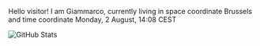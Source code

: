 Hello visitor! I am Giammarco, currently living in space coordinate Brussels and time coordinate Monday, 2 August, 14:08 CEST

![GitHub Stats](https://github-readme-stats.vercel.app/api?username=grcasanova)

